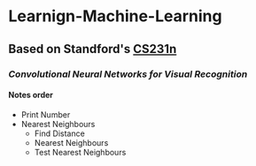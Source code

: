 # Learnign-Machine-Learning #
## Based on Standford's [CS231n](http://cs231n.stanford.edu/ "CS231n") ##
### *Convolutional Neural Networks for Visual Recognition* ###
#### Notes order ####

- Print Number
- Nearest Neighbours
	- Find Distance
	- Nearest Neighbours
	- Test Nearest Neighbours
